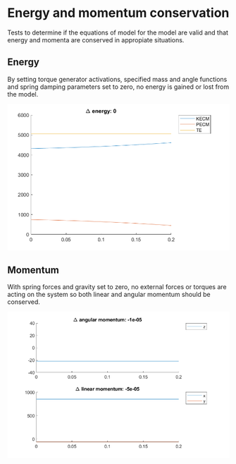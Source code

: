 # Energy and momentum conservation

Tests to determine if the equations of model for the model are valid and that energy and momenta are conserved in appropiate situations.

## Energy

By setting torque generator activations, specified mass and angle functions and spring damping parameters set to zero, no energy is gained or lost from the model.

![image info](energy.png)

## Momentum

With spring forces and gravity set to zero, no external forces or torques are acting on the system so both linear and angular momentum should be conserved.

![image info](momentum.png)